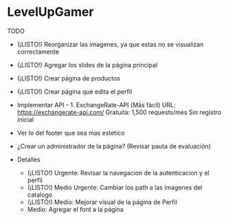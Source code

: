 # LevelUpGamer

TODO
- (¡LISTO!) Reorganizar las imagenes, ya que estas no se visualizan correctamente
- (¡LISTO!) Agregar los slides de la página principal
- (¡LISTO!) Crear página de productos
- (¡LISTO!) Crear página que edita el perfil
- Implementar API
      - 1. ExchangeRate-API (Más fácil)
        URL: https://exchangerate-api.com/
        Gratuita: 1,500 requests/mes
        Sin registro inicial

- Ver lo del footer que sea mas estetico
- ¿Crear un administrador de la página? (Revisar pauta de evaluación)

- Detalles
  - (¡LISTO!) Urgente: Revisar la navegacion de la autenticacion y el perfil
  - (¡LISTO!) Medio Urgente: Cambiar los path a las imagenes del catalogo
  - (¡LISTO!) Medio: Mejorar visual de la página de Perfil
  - Medio: Agregar el font a la página


  
